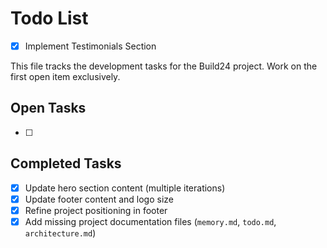 # Todo List

- [x] Implement Testimonials Section

This file tracks the development tasks for the Build24 project. Work on the first open item exclusively.

## Open Tasks

- [ ] 

## Completed Tasks

- [x] Update hero section content (multiple iterations)
- [x] Update footer content and logo size
- [x] Refine project positioning in footer
- [x] Add missing project documentation files (`memory.md`, `todo.md`, `architecture.md`)
